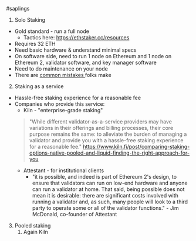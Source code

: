 #saplings 

1. Solo Staking
- Gold standard - run a full node
	- Tactics here: https://ethstaker.cc/resources
- Requires 32 ETH
- Need basic hardware & understand minimal specs
- On software side, need to run 1 node on Ethereum and 1 node on Ethereum 2, validator software, and key manager software
- Need to do maintenance on your node
- There are [common mistakes ](https://medium.com/prysmatic-labs/eth2-slashing-prevention-tips-f6faa5025f50) folks make

2. Staking as a service
- Hassle-free staking experience for a reasonable fee
- Companies who provide this service:
	- Kiln - "enterprise-grade staking"
	>"While different validator-as-a-service providers may have variations in their offerings and billing processes, their core purpose remains the same: to alleviate the burden of managing a validator and provide you with a hassle-free staking experience for a reasonable fee." https://www.kiln.fi/post/comparing-staking-options-native-pooled-and-liquid-finding-the-right-approach-for-you
	- Attestant - for institutional clients
		- "it is possible, and indeed is part of Ethereum 2's design, to ensure that validators can run on low-end hardware and anyone can run a validator at home. That said, being possible does not mean it is desirable: there are significant costs involved with running a validator and, as such, many people will look to a third party to operate some or all of the validator functions." - Jim McDonald, co-founder of Attestant
3. Pooled staking
	1.   Again Kiln